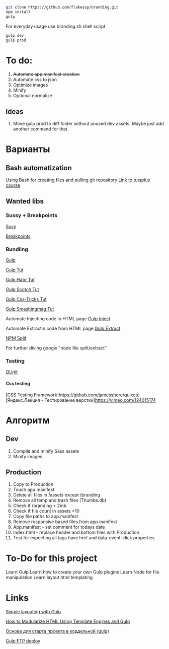 ```sh
git clone https://github.com/flakessp/branding.git
npm install
gulp
```

For everyday usage use branding.sh shell script

```sh
gulp dev
gulp prod
```
# To do:

1. ~~Automate app.manifest creation~~
2. Automate css to json
3. Optimize images
4. Minify
5. Optional normalize

## Ideas
1. Move gulp prod to diff folder without unused dev assets. Maybe just add another command for that.

# Варианты
## Bash automatization
Using Bash for creating files and pulling git repository
[Link to tutsplus course](https://code.tutsplus.com/courses/speedy-workflows-with-atom/lessons/command-line-workflow)

## Wanted libs
### Sussy + Breakpoints
[Susy](http://susy.oddbird.net/)

[Breakpoints](http://breakpoint-sass.com/)

### Bundling
[Gulp](http://gulpjs.com/)

[Gulp Tut](https://code.tutsplus.com/tutorials/managing-your-build-tasks-with-gulpjs--net-36910)

[Gulp Habr Tut](https://habrahabr.ru/post/208890/)

[Gulp Scotch Tut](https://scotch.io/tutorials/automate-your-tasks-easily-with-gulp-js)

[Gulp Css-Tricks Tut](https://css-tricks.com/gulp-for-beginners/)

[Gulp Smashingmag Tut](https://www.smashingmagazine.com/2014/06/building-with-gulp/)

Automate Injecting code in HTML page
[Gulp Inject](https://www.npmjs.com/package/gulp-inject)

Automate Extractin code from HTML page
[Gulp Extract](https://github.com/FormidableLabs/gulp-html-extract)

[NPM Split](https://www.npmjs.com/package/splitfile)

For further diving google "node file split/extract"

### Testing
[QUnit](https://qunitjs.com/)

#### Css testing
[CSS Testing Framework]https://github.com/jamesshore/quixote
[Яндекс.Лекция - Тестирование верстки]https://vimeo.com/124015174

# Алгоритм

## Dev
1. Compile and minify Sass assets
2. Minify images

## Production
1. Copy to Production
2. Touch app.manifest
3. Delete all files in /assets except /branding
4. Remove all temp and trash files (Thumbs.db)
5. Check if /branding < 2mb
6. Check if file count in assets <10
7. Copy file paths to app.manifest
8. Remove responsive based files from app.manifest
9. App.manifest - set comment for todays date
10. Index.html - replace header and bottom files with Production
11. Test for expecting all <a> tags have href and data-event-click properties

# To-Do for this project
Learn Gulp
Learn how to create your own Gulp plugins
Learn Node for file manipulation
Learn layout html templating

# Links
[Simple layouting with Gulp](http://twin.github.io/simple-layouting-with-gulp/)

[How to Modularize HTML Using Template Engines and Gulp](http://www.zell-weekeat.com/nunjucks-with-gulp)

[Основа для старта проекта в коддельной (gulp)](https://github.com/straykov/initium)

[Gulp FTP deploy](https://github.com/morris/vinyl-ftp)
